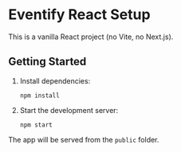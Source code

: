 # Eventify React Setup

This is a vanilla React project (no Vite, no Next.js).

## Getting Started

1. Install dependencies:
   ```
   npm install
   ```
2. Start the development server:
   ```
   npm start
   ```

The app will be served from the `public` folder.
